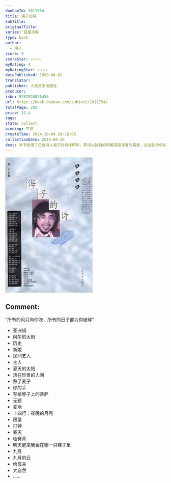 ```yaml
---
doubanId: 1011754
title: 海子的诗
subTitle: 
originalTitle: 
series: 蓝星诗库
type: book
author: 
  - 海子
score: 9
scoreStar: ⭐⭐⭐⭐
myRating: 4
myRatingStar: ⭐⭐⭐⭐
datePublished: 1999-04-01
translator: 
publisher: 人民文学出版社
producer: 
isbn: 9787020026456
url: https://book.douban.com/subject/1011754/
totalPage: 292
price: 15.4
tags: 
state: collect
binding: 平装
createTime: 2024-10-04 20:16:06
collectionDate: 2019-08-26
desc: 本书收录了已故诗人海子的诗作精华，其诗以独特的风格深受读者的喜爱，从这些诗中反映出诗人那对于一切美好事物的眷恋之情，对于生命的世俗和崇高的激动和关怀。海子，原名查海生，1964年3月生于安徽怀宁县高河查湾。1979年考入北京大学法律系，1983年毕业后任教于中国政法大学。1989年3月26日卒于河北山海关。已出版作品有长诗《土地》（1990年，春风文艺出版社）和短诗选集《海子、骆一禾作品集》（1991年，南京大学出版社）。
---
```


![image](99.Attachments/Files/s1067491.jpg)

Comment: 
---
“所有的风只向你吹，所有的日子都为你破碎”


  - 亚洲铜
  - 阿尔的太阳
  - 历史
  - 新娘
  - 民间艺人
  - 主人
  - 夏天的太阳
  - 活在珍贵的人间
  - 熟了麦子
  - 你的手
  - 写给脖子上的菩萨
  - 无题
  - 麦地
  - 十四行：夜晚的月亮
  - 房屋
  - 打钟
  - 春天
  - 哑脊背
  - 明天醒来我会在哪一只鞋子里
  - 九月
  - 九月的云
  - 给母亲
  - 大自然
  - ……
